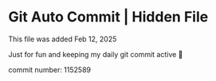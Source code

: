 # Git Auto Commit | Hidden File

This file was added Feb 12, 2025

Just for fun and keeping my daily git commit active 🤪

commit number: 1152589
